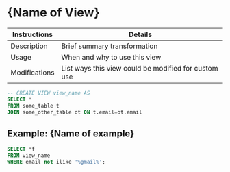 # {Name of View}

Instructions | Details
---|---
Description | Brief summary transformation
Usage | When and why to use this view
Modifications | List ways this view could be modified for custom use

```sql
-- CREATE VIEW view_name AS
SELECT *
FROM some_table t
JOIN some_other_table ot ON t.email=ot.email
```

## Example: {Name of example}

```sql
SELECT *f
FROM view_name
WHERE email not ilike '%gmail%';
```
